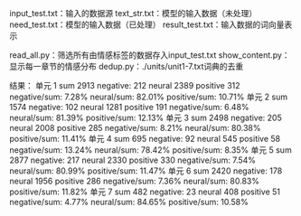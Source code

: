 input_test.txt：输入的数据源
text_str.txt：模型的输入数据（未处理）
need_test.txt：模型的输入数据（已处理）
result_test.txt：输入数据的词向量表示

read_all.py：筛选所有由情感标签的数据存入input_test.txt
show_content.py：显示每一章节的情感分布
dedup.py：./units/unit1-7.txt词典的去重

结果：
单元 1
sum 2913
negative: 212
neural 2389
positive 312
negative/sum: 7.28%
neural/sum: 82.01%
positive/sum: 10.71%
单元 2
sum 1574
negative: 102
neural 1281
positive 191
negative/sum: 6.48%
neural/sum: 81.39%
positive/sum: 12.13%
单元 3
sum 2498
negative: 205
neural 2008
positive 285
negative/sum: 8.21%
neural/sum: 80.38%
positive/sum: 11.41%
单元 4
sum 695
negative: 92
neural 545
positive 58
negative/sum: 13.24%
neural/sum: 78.42%
positive/sum: 8.35%
单元 5
sum 2877
negative: 217
neural 2330
positive 330
negative/sum: 7.54%
neural/sum: 80.99%
positive/sum: 11.47%
单元 6
sum 2420
negative: 178
neural 1956
positive 286
negative/sum: 7.36%
neural/sum: 80.83%
positive/sum: 11.82%
单元 7
sum 482
negative: 23
neural 408
positive 51
negative/sum: 4.77%
neural/sum: 84.65%
positive/sum: 10.58%